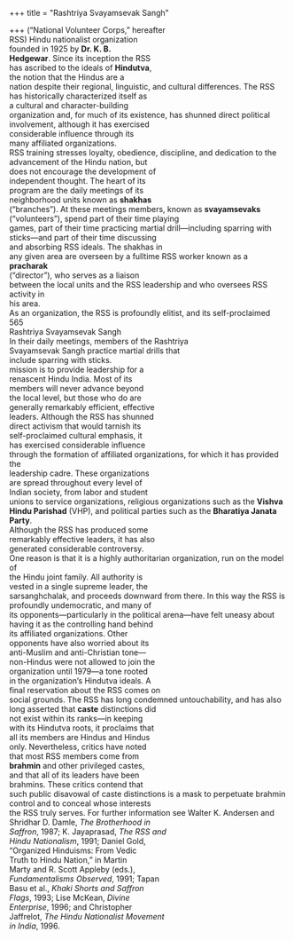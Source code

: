 +++
title = "Rashtriya Svayamsevak Sangh"

+++
(“National Volunteer Corps,” hereafter  
RSS) Hindu nationalist organization  
founded in 1925 by **Dr. K. B.**  
**Hedgewar**. Since its inception the RSS  
has ascribed to the ideals of **Hindutva**,  
the notion that the Hindus are a  
nation despite their regional, linguistic, and cultural differences. The RSS  
has historically characterized itself as  
a cultural and character-building  
organization and, for much of its existence, has shunned direct political  
involvement, although it has exercised  
considerable influence through its  
many affiliated organizations.  
RSS training stresses loyalty, obedience, discipline, and dedication to the  
advancement of the Hindu nation, but  
does not encourage the development of  
independent thought. The heart of its  
program are the daily meetings of its  
neighborhood units known as **shakhas**  
(“branches”). At these meetings members, known as **svayamsevaks** (“volunteers”), spend part of their time playing  
games, part of their time practicing martial drill—including sparring with  
sticks—and part of their time discussing  
and absorbing RSS ideals. The shakhas in  
any given area are overseen by a fulltime RSS worker known as a **pracharak**  
(“director”), who serves as a liaison  
between the local units and the RSS leadership and who oversees RSS activity in  
his area.  
As an organization, the RSS is profoundly elitist, and its self-proclaimed  
565  
Rashtriya Svayamsevak Sangh  
In their daily meetings, members of the Rashtriya  
Svayamsevak Sangh practice martial drills that  
include sparring with sticks.  
mission is to provide leadership for a  
renascent Hindu India. Most of its  
members will never advance beyond  
the local level, but those who do are  
generally remarkably efficient, effective  
leaders. Although the RSS has shunned  
direct activism that would tarnish its  
self-proclaimed cultural emphasis, it  
has exercised considerable influence  
through the formation of affiliated organizations, for which it has provided the  
leadership cadre. These organizations  
are spread throughout every level of  
Indian society, from labor and student  
unions to service organizations, religious organizations such as the **Vishva**  
**Hindu Parishad** (VHP), and political parties such as the **Bharatiya Janata Party**.  
Although the RSS has produced some  
remarkably effective leaders, it has also  
generated considerable controversy.  
One reason is that it is a highly authoritarian organization, run on the model of  
the Hindu joint family. All authority is  
vested in a single supreme leader, the  
sarsanghchalak, and proceeds downward from there. In this way the RSS is  
profoundly undemocratic, and many of  
its opponents—particularly in the political arena—have felt uneasy about having it as the controlling hand behind  
its affiliated organizations. Other  
opponents have also worried about its  
anti-Muslim and anti-Christian tone—  
non-Hindus were not allowed to join the  
organization until 1979—a tone rooted  
in the organization’s Hindutva ideals. A  
final reservation about the RSS comes on  
social grounds. The RSS has long condemned untouchability, and has also  
long asserted that **caste** distinctions did  
not exist within its ranks—in keeping  
with its Hindutva roots, it proclaims that  
all its members are Hindus and Hindus  
only. Nevertheless, critics have noted  
that most RSS members come from  
**brahmin** and other privileged castes,  
and that all of its leaders have been  
brahmins. These critics contend that  
such public disavowal of caste distinctions is a mask to perpetuate brahmin  
control and to conceal whose interests  
the RSS truly serves. For further information see Walter K. Andersen and  
Shridhar D. Damle, *The Brotherhood in*  
*Saffron*, 1987; K. Jayaprasad, *The RSS and*  
*Hindu Nationalism*, 1991; Daniel Gold,  
“Organized Hinduisms: From Vedic  
Truth to Hindu Nation,” in Martin  
Marty and R. Scott Appleby (eds.),  
*Fundamentalisms Observed*, 1991; Tapan  
Basu et al., *Khaki Shorts and Saffron*  
*Flags*, 1993; Lise McKean, *Divine*  
*Enterprise*, 1996; and Christopher  
Jaffrelot, *The Hindu Nationalist Movement*  
*in India*, 1996.